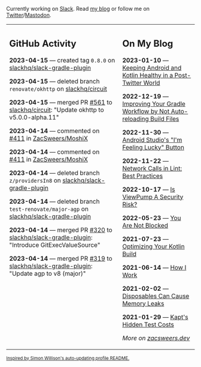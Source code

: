 Currently working on [Slack](https://slack.com/). Read [my blog](https://zacsweers.dev/) or follow me on [Twitter](https://twitter.com/ZacSweers)/[Mastodon](https://hachyderm.io/@ZacSweers).

<table><tr><td valign="top" width="60%">

## GitHub Activity
<!-- githubActivity starts -->
**2023-04-15** — created tag `0.8.0` on [slackhq/slack-gradle-plugin](https://github.com/slackhq/slack-gradle-plugin)

**2023-04-15** — deleted branch `renovate/okhttp` on [slackhq/circuit](https://github.com/slackhq/circuit)

**2023-04-15** — merged PR [#561](https://github.com/slackhq/circuit/pull/561) to [slackhq/circuit](https://github.com/slackhq/circuit): "Update okhttp to v5.0.0-alpha.11"

**2023-04-14** — commented on [#411](https://github.com/ZacSweers/MoshiX/issues/411#issuecomment-1509475515) in [ZacSweers/MoshiX](https://github.com/ZacSweers/MoshiX)

**2023-04-14** — commented on [#411](https://github.com/ZacSweers/MoshiX/issues/411#issuecomment-1509033812) in [ZacSweers/MoshiX](https://github.com/ZacSweers/MoshiX)

**2023-04-14** — deleted branch `z/providersIn8` on [slackhq/slack-gradle-plugin](https://github.com/slackhq/slack-gradle-plugin)

**2023-04-14** — deleted branch `test-renovate/major-agp` on [slackhq/slack-gradle-plugin](https://github.com/slackhq/slack-gradle-plugin)

**2023-04-14** — merged PR [#320](https://github.com/slackhq/slack-gradle-plugin/pull/320) to [slackhq/slack-gradle-plugin](https://github.com/slackhq/slack-gradle-plugin): "Introduce GitExecValueSource"

**2023-04-14** — merged PR [#319](https://github.com/slackhq/slack-gradle-plugin/pull/319) to [slackhq/slack-gradle-plugin](https://github.com/slackhq/slack-gradle-plugin): "Update agp to v8 (major)"
<!-- githubActivity ends -->
</td><td valign="top" width="40%">

## On My Blog
<!-- blog starts -->
**2023-01-10** — [Keeping Android and Kotlin Healthy in a Post-Twitter World](https://www.zacsweers.dev/keeping-android-healthy/)

**2022-12-19** — [Improving Your Gradle Workflow by Not Auto-reloading Build Files](https://www.zacsweers.dev/improving-your-workflow-by-not-auto-reloading-build-files/)

**2022-11-30** — [Android Studio's "I'm Feeling Lucky" Button](https://www.zacsweers.dev/android-studios-im-feeling-lucky-button/)

**2022-11-22** — [Network Calls in Lint: Best Practices](https://www.zacsweers.dev/network-calls-in-lint-best-practices/)

**2022-10-17** — [Is ViewPump A Security Risk?](https://www.zacsweers.dev/is-viewpump-a-security-risk/)

**2022-05-23** — [You Are Not Blocked](https://www.zacsweers.dev/you-are-not-blocked/)

**2021-07-23** — [Optimizing Your Kotlin Build](https://www.zacsweers.dev/optimizing-your-kotlin-build/)

**2021-06-14** — [How I Work](https://www.zacsweers.dev/how-i-work/)

**2021-02-02** — [Disposables Can Cause Memory Leaks](https://www.zacsweers.dev/disposables-can-cause-memory-leaks/)

**2021-01-29** — [Kapt's Hidden Test Costs](https://www.zacsweers.dev/kapts-hidden-test-costs/)
<!-- blog ends -->
_More on [zacsweers.dev](https://zacsweers.dev/)_
</td></tr></table>

<sub><a href="https://simonwillison.net/2020/Jul/10/self-updating-profile-readme/">Inspired by Simon Willison's auto-updating profile README.</a></sub>